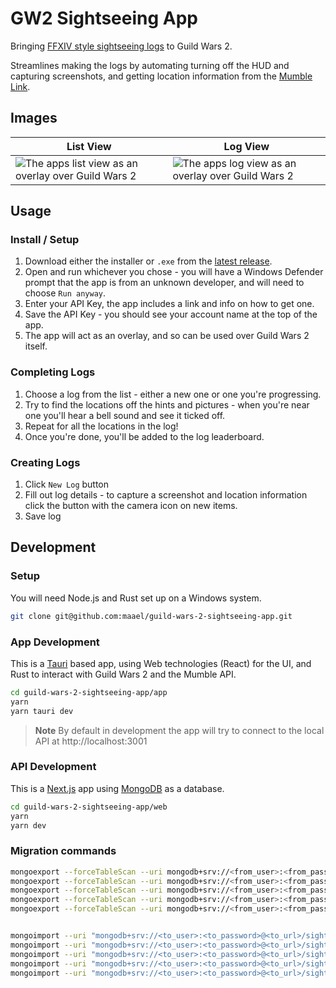 # GW2 Sightseeing App

Bringing [FFXIV style sightseeing logs](https://ffxiv.consolegameswiki.com/wiki/Sightseeing_Log) to Guild Wars 2.

Streamlines making the logs by automating turning off the HUD and capturing screenshots, and getting location information from the [Mumble Link](https://wiki.guildwars2.com/wiki/API:MumbleLink).

## Images

| List View                                                                  | Log View                                                                  |
| -------------------------------------------------------------------------- | ------------------------------------------------------------------------- |
| ![The apps list view as an overlay over Guild Wars 2](/.imgs/gw2_list.png) | ![The apps log view as an overlay over Guild Wars 2](/.imgs/gw2_view.png) |

## Usage

### Install / Setup

1. Download either the installer or `.exe` from the [latest release](https://github.com/maael/guild-wars-2-sightseeing-app/releases/latest).
2. Open and run whichever you chose - you will have a Windows Defender prompt that the app is from an unknown developer, and will need to choose `Run anyway`.
3. Enter your API Key, the app includes a link and info on how to get one.
4. Save the API Key - you should see your account name at the top of the app.
5. The app will act as an overlay, and so can be used over Guild Wars 2 itself.

### Completing Logs

1. Choose a log from the list - either a new one or one you're progressing.
2. Try to find the locations off the hints and pictures - when you're near one you'll hear a bell sound and see it ticked off.
3. Repeat for all the locations in the log!
4. Once you're done, you'll be added to the log leaderboard.

### Creating Logs

1. Click `New Log` button
2. Fill out log details - to capture a screenshot and location information click the button with the camera icon on new items.
3. Save log

## Development

### Setup

You will need Node.js and Rust set up on a Windows system.

```sh
git clone git@github.com:maael/guild-wars-2-sightseeing-app.git
```

### App Development

This is a [Tauri](https://tauri.app/) based app, using Web technologies (React) for the UI, and Rust to interact with Guild Wars 2 and the Mumble API.

```sh
cd guild-wars-2-sightseeing-app/app
yarn
yarn tauri dev
```

> **Note**
> By default in development the app will try to connect to the local API at http://localhost:3001

### API Development

This is a [Next.js](https://nextjs.org/) app using [MongoDB](https://mongodb.com) as a database.

```sh
cd guild-wars-2-sightseeing-app/web
yarn
yarn dev
```

### Migration commands

```sh
mongoexport --forceTableScan --uri mongodb+srv://<from_user>:<from_password>@<from_url>/app --collection items --type json --out items.json
mongoexport --forceTableScan --uri mongodb+srv://<from_user>:<from_password>@<from_url>/app --collection completions --type json --out completions.json
mongoexport --forceTableScan --uri mongodb+srv://<from_user>:<from_password>@<from_url>/app --collection geoguessersubmissions --type json --out geoguessersubmissions.json
mongoexport --forceTableScan --uri mongodb+srv://<from_user>:<from_password>@<from_url>/app --collection groups --type json --out groups.json
mongoexport --forceTableScan --uri mongodb+srv://<from_user>:<from_password>@<from_url>/app --collection ratings --type json --out ratings.json


mongoimport --uri "mongodb+srv://<to_user>:<to_password>@<to_url>/sightseeing" --collection items --type json --file items.json
mongoimport --uri "mongodb+srv://<to_user>:<to_password>@<to_url>/sightseeing" --collection completions --type json --file completions.json
mongoimport --uri "mongodb+srv://<to_user>:<to_password>@<to_url>/sightseeing" --collection geoguessersubmissions --type json --file geoguessersubmissions.json
mongoimport --uri "mongodb+srv://<to_user>:<to_password>@<to_url>/sightseeing" --collection groups --type json --file groups.json
mongoimport --uri "mongodb+srv://<to_user>:<to_password>@<to_url>/sightseeing" --collection ratings --type json --file ratings.json
```
